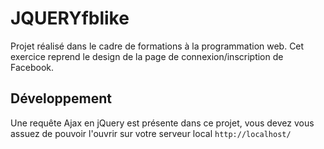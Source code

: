 # JQUERYfblike
Projet réalisé dans le cadre de formations à la programmation web. Cet exercice reprend le design de la page de connexion/inscription de Facebook.

## Développement
Une requête Ajax en jQuery est présente dans ce projet, vous devez vous assuez de pouvoir l'ouvrir sur votre serveur local `http://localhost/`